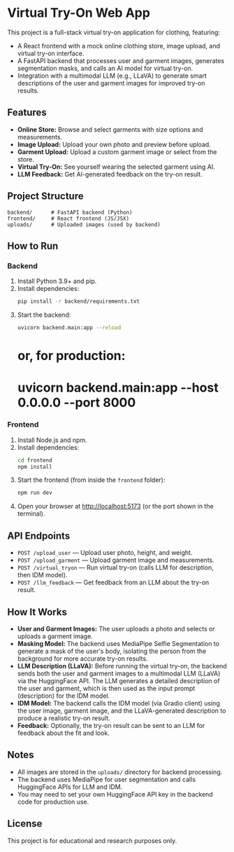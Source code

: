 # Virtual Try-On Web App

This project is a full-stack virtual try-on application for clothing, featuring:
- A React frontend with a mock online clothing store, image upload, and virtual try-on interface.
- A FastAPI backend that processes user and garment images, generates segmentation masks, and calls an AI model for virtual try-on.
- Integration with a multimodal LLM (e.g., LLaVA) to generate smart descriptions of the user and garment images for improved try-on results.

## Features
- **Online Store:** Browse and select garments with size options and measurements.
- **Image Upload:** Upload your own photo and preview before upload.
- **Garment Upload:** Upload a custom garment image or select from the store.
- **Virtual Try-On:** See yourself wearing the selected garment using AI.
- **LLM Feedback:** Get AI-generated feedback on the try-on result.

## Project Structure
```
backend/      # FastAPI backend (Python)
frontend/     # React frontend (JS/JSX)
uploads/      # Uploaded images (used by backend)
```

## How to Run

### Backend
1. Install Python 3.9+ and pip.
2. Install dependencies:
   ```sh
   pip install -r backend/requirements.txt
   ```
3. Start the backend:
   ```sh
   uvicorn backend.main:app --reload
   ```
   # or, for production:
   # uvicorn backend.main:app --host 0.0.0.0 --port 8000

### Frontend
1. Install Node.js and npm.
2. Install dependencies:
   ```sh
   cd frontend
   npm install
   ```
3. Start the frontend (from inside the `frontend` folder):
   ```sh
   npm run dev
   ```
4. Open your browser at [http://localhost:5173](http://localhost:5173) (or the port shown in the terminal).

## API Endpoints
- `POST /upload_user` — Upload user photo, height, and weight.
- `POST /upload_garment` — Upload garment image and measurements.
- `POST /virtual_tryon` — Run virtual try-on (calls LLM for description, then IDM model).
- `POST /llm_feedback` — Get feedback from an LLM about the try-on result.

## How It Works
- **User and Garment Images:** The user uploads a photo and selects or uploads a garment image.
- **Masking Model:** The backend uses MediaPipe Selfie Segmentation to generate a mask of the user's body, isolating the person from the background for more accurate try-on results.
- **LLM Description (LLaVA):** Before running the virtual try-on, the backend sends both the user and garment images to a multimodal LLM (LLaVA) via the HuggingFace API. The LLM generates a detailed description of the user and garment, which is then used as the input prompt (description) for the IDM model.
- **IDM Model:** The backend calls the IDM model (via Gradio client) using the user image, garment image, and the LLaVA-generated description to produce a realistic try-on result.
- **Feedback:** Optionally, the try-on result can be sent to an LLM for feedback about the fit and look.

## Notes
- All images are stored in the `uploads/` directory for backend processing.
- The backend uses MediaPipe for user segmentation and calls HuggingFace APIs for LLM and IDM.
- You may need to set your own HuggingFace API key in the backend code for production use.

## License
This project is for educational and research purposes only.
